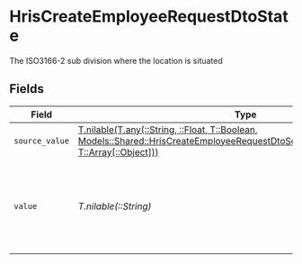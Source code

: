 # HrisCreateEmployeeRequestDtoState

The ISO3166-2 sub division where the location is situated


## Fields

| Field                                                                                                                                                                                                                                | Type                                                                                                                                                                                                                                 | Required                                                                                                                                                                                                                             | Description                                                                                                                                                                                                                          |
| ------------------------------------------------------------------------------------------------------------------------------------------------------------------------------------------------------------------------------------ | ------------------------------------------------------------------------------------------------------------------------------------------------------------------------------------------------------------------------------------ | ------------------------------------------------------------------------------------------------------------------------------------------------------------------------------------------------------------------------------------ | ------------------------------------------------------------------------------------------------------------------------------------------------------------------------------------------------------------------------------------ |
| `source_value`                                                                                                                                                                                                                       | [T.nilable(T.any(::String, ::Float, T::Boolean, Models::Shared::HrisCreateEmployeeRequestDtoSchemasWorkLocationState4, T::Array[::Object]))](../../models/shared/hriscreateemployeerequestdtoschemasworklocationstatesourcevalue.md) | :heavy_minus_sign:                                                                                                                                                                                                                   | N/A                                                                                                                                                                                                                                  |
| `value`                                                                                                                                                                                                                              | *T.nilable(::String)*                                                                                                                                                                                                                | :heavy_minus_sign:                                                                                                                                                                                                                   | state (ISO3166-2 Sub Division Code) - value must be a valid enum value                                                                                                                                                               |